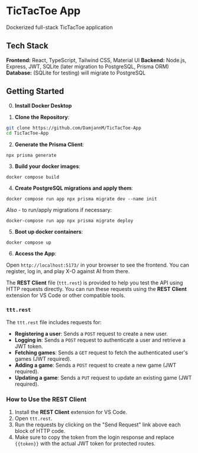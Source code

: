 # TicTacToe App

Dockerized full-stack TicTacToe application

## Tech Stack

**Frontend:** React, TypeScript, Tailwind CSS, Material UI
**Backend:** Node.js, Express, JWT, SQLite (later migration to PostgreSQL, Prisma ORM)
**Database:** (SQLite for testing) will migrate to PostgreSQL

## Getting Started

0. **Install Docker Desktop**

1. **Clone the Repository**:

```bash
git clone https://github.com/DamjannM/TicTacToe-App
cd TicTacToe-App
```

2. **Generate the Prisma Client**:

`npx prisma generate`

3. **Build your docker images**:

`docker compose build`

4. **Create PostgreSQL migrations and apply them**:

`docker compose run app npx prisma migrate dev --name init`

_Also_ - to run/apply migrations if necessary:

`docker-compose run app npx prisma migrate deploy`

5. **Boot up docker containers**:

`docker compose up`

6.  **Access the App**:

Open `http://localhost:5173/` in your browser to see the frontend. You can register, log in, and play X-O against AI from there.

The **REST Client** file (`ttt.rest`) is provided to help you test the API using HTTP requests directly. You can run these requests using the **REST Client** extension for VS Code or other compatible tools.

### `ttt.rest`

The `ttt.rest` file includes requests for:

- **Registering a user**: Sends a `POST` request to create a new user.
- **Logging in**: Sends a `POST` request to authenticate a user and retrieve a JWT token.
- **Fetching games**: Sends a `GET` request to fetch the authenticated user's games (JWT required).
- **Adding a game**: Sends a `POST` request to create a new game (JWT required).
- **Updating a game**: Sends a `PUT` request to update an existing game (JWT required).

### How to Use the REST Client

1. Install the **REST Client** extension for VS Code.
2. Open `ttt.rest`.
3. Run the requests by clicking on the "Send Request" link above each block of HTTP code.
4. Make sure to copy the token from the login response and replace `{{token}}` with the actual JWT token for protected routes.
